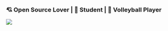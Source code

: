 ###  💘 Open Source Lover | 🎒 Student | 🏐 Volleyball Player
<img align="center" src="https://github-readme-7ma7X.vercel.app/api?username=irevenko&show_icons=true&theme=buefy" /> 

